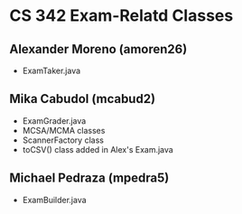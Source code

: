 # CS 342 Exam-Relatd Classes

## Alexander Moreno (amoren26)
- ExamTaker.java

## Mika Cabudol (mcabud2)
- ExamGrader.java
- MCSA/MCMA classes
- ScannerFactory class
- toCSV() class added in Alex's Exam.java

## Michael Pedraza (mpedra5)
- ExamBuilder.java
